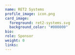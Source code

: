 ```yaml
---
name: RET2 Systems
profile_image: icon.png
card_image:
  foreground: ret2-systems.svg
  background_color: "#000000"
bio:
role: Sponsor
weight: 0
links:
---
```

